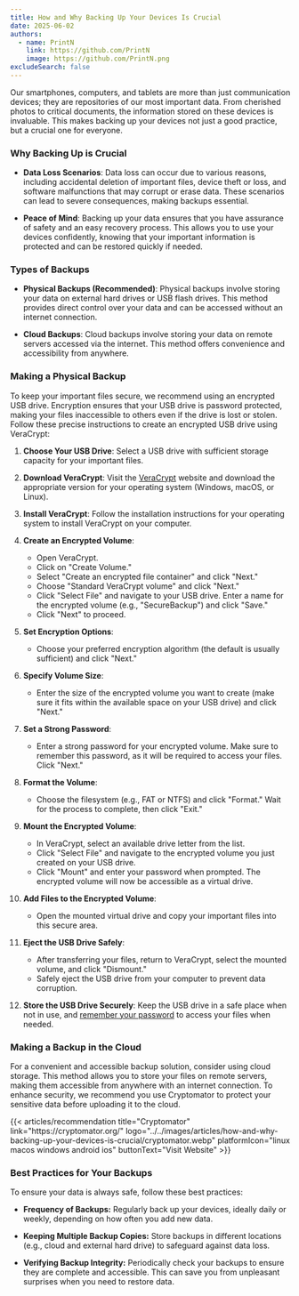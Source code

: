 ```yaml
---
title: How and Why Backing Up Your Devices Is Crucial
date: 2025-06-02
authors:
  - name: PrintN
    link: https://github.com/PrintN
    image: https://github.com/PrintN.png
excludeSearch: false
---
```

Our smartphones, computers, and tablets are more than just communication devices; they are repositories of our most important data. From cherished photos to critical documents, the information stored on these devices is invaluable. This makes backing up your devices not just a good practice, but a crucial one for everyone.

### Why Backing Up is Crucial
- **Data Loss Scenarios**: Data loss can occur due to various reasons, including accidental deletion of important files, device theft or loss, and software malfunctions that may corrupt or erase data. These scenarios can lead to severe consequences, making backups essential.

- **Peace of Mind**: Backing up your data ensures that you have assurance of safety and an easy recovery process. This allows you to use your devices confidently, knowing that your important information is protected and can be restored quickly if needed.

### Types of Backups
- **Physical Backups (Recommended)**: Physical backups involve storing your data on external hard drives or USB flash drives. This method provides direct control over your data and can be accessed without an internet connection.

- **Cloud Backups**: Cloud backups involve storing your data on remote servers accessed via the internet. This method offers convenience and accessibility from anywhere.

### Making a Physical Backup
To keep your important files secure, we recommend using an encrypted USB drive. Encryption ensures that your USB drive is password protected, making your files inaccessible to others even if the drive is lost or stolen. Follow these precise instructions to create an encrypted USB drive using VeraCrypt:
1. **Choose Your USB Drive**: Select a USB drive with sufficient storage capacity for your important files.

2. **Download VeraCrypt**: Visit the [VeraCrypt](https://veracrypt.io/) website and download the appropriate version for your operating system (Windows, macOS, or Linux).

3. **Install VeraCrypt**: Follow the installation instructions for your operating system to install VeraCrypt on your computer.

4. **Create an Encrypted Volume**:
   - Open VeraCrypt.
   - Click on "Create Volume."
   - Select "Create an encrypted file container" and click "Next."
   - Choose "Standard VeraCrypt volume" and click "Next."
   - Click "Select File" and navigate to your USB drive. Enter a name for the encrypted volume (e.g., "SecureBackup") and click "Save."
   - Click "Next" to proceed.

5. **Set Encryption Options**:
   - Choose your preferred encryption algorithm (the default is usually sufficient) and click "Next."

6. **Specify Volume Size**:
   - Enter the size of the encrypted volume you want to create (make sure it fits within the available space on your USB drive) and click "Next."

7. **Set a Strong Password**:
   - Enter a strong password for your encrypted volume. Make sure to remember this password, as it will be required to access your files. Click "Next."

8. **Format the Volume**:
   - Choose the filesystem (e.g., FAT or NTFS) and click "Format." Wait for the process to complete, then click "Exit."

9. **Mount the Encrypted Volume**:
    - In VeraCrypt, select an available drive letter from the list.
    - Click "Select File" and navigate to the encrypted volume you just created on your USB drive.
    - Click "Mount" and enter your password when prompted. The encrypted volume will now be accessible as a virtual drive.

10. **Add Files to the Encrypted Volume**:
    - Open the mounted virtual drive and copy your important files into this secure area.

11. **Eject the USB Drive Safely**:
    - After transferring your files, return to VeraCrypt, select the mounted volume, and click "Dismount."
    - Safely eject the USB drive from your computer to prevent data corruption.

12. **Store the USB Drive Securely**: Keep the USB drive in a safe place when not in use, and [remember your password](/articles/how-to-create-strong-passwords-and-store-them-securely) to access your files when needed.

### Making a Backup in the Cloud
For a convenient and accessible backup solution, consider using cloud storage. This method allows you to store your files on remote servers, making them accessible from anywhere with an internet connection. To enhance security, we recommend you use Cryptomator to protect your sensitive data before uploading it to the cloud.
<div class="recommendations">
  <div class="grid">
    {{< articles/recommendation title="Cryptomator" link="https://cryptomator.org/" logo="../../images/articles/how-and-why-backing-up-your-devices-is-crucial/cryptomator.webp" platformIcon="linux macos windows android ios" buttonText="Visit Website" >}}
  </div>
</div>

### Best Practices for Your Backups
To ensure your data is always safe, follow these best practices:
- **Frequency of Backups:** Regularly back up your devices, ideally daily or weekly, depending on how often you add new data.

- **Keeping Multiple Backup Copies:** Store backups in different locations (e.g., cloud and external hard drive) to safeguard against data loss.

- **Verifying Backup Integrity:** Periodically check your backups to ensure they are complete and accessible. This can save you from unpleasant surprises when you need to restore data.